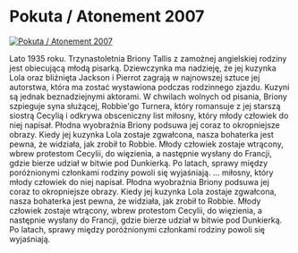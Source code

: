 Pokuta / Atonement 2007 
=============
[![Pokuta / Atonement 2007 ](http://vidos.pl/images/player.gif)](http://vidos.pl/pokuta-atonement-2007)

 Lato 1935 roku. Trzynastoletnia Briony Tallis z zamożnej angielskiej rodziny jest obiecującą młodą pisarką. Dziewczynka ma nadzieję, że jej kuzynka Lola oraz bliźnięta Jackson i Pierrot zagrają w najnowszej sztuce jej autorstwa, która ma zostać wystawiona podczas rodzinnego zjazdu. Kuzyni są jednak beznadziejnymi aktorami. W chwilach wolnych od pisania, Briony szpieguje syna służącej, Robbie'go Turnera, który romansuje z jej starszą siostrą Cecylią i odkrywa obsceniczny list miłosny, który młody człowiek do niej napisał. Płodna wyobraźnia Briony podsuwa jej coraz to okropniejsze obrazy. Kiedy jej kuzynka Lola zostaje zgwałcona, nasza bohaterka jest pewna, że widziała, jak zrobił to Robbie. Młody człowiek zostaje wtrącony, wbrew protestom Cecylii, do więzienia, a następnie wysłany do Francji, gdzie bierze udział w bitwie pod Dunkierką. Po latach, sprawy między poróżnionymi członkami rodziny powoli się wyjaśniają.  ... miłosny, który młody człowiek do niej napisał. Płodna wyobraźnia Briony podsuwa jej coraz to okropniejsze obrazy. Kiedy jej kuzynka Lola zostaje zgwałcona, nasza bohaterka jest pewna, że widziała, jak zrobił to Robbie. Młody człowiek zostaje wtrącony, wbrew protestom Cecylii, do więzienia, a następnie wysłany do Francji, gdzie bierze udział w bitwie pod Dunkierką. Po latach, sprawy między poróżnionymi członkami rodziny powoli się wyjaśniają.

